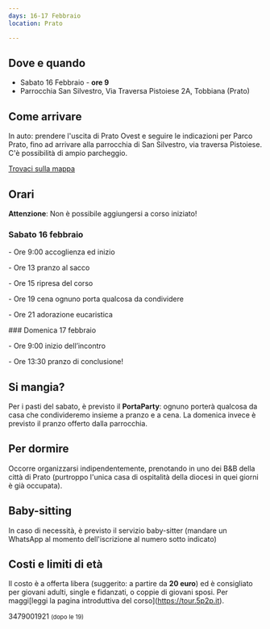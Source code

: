 ```yaml
---
days: 16-17 Febbraio
location: Prato

---
```

## Dove e quando 

* Sabato 16 Febbraio - **ore 9** 
* Parrocchia San Silvestro, Via Traversa Pistoiese 2A, Tobbiana (Prato)

## Come arrivare

In auto: prendere l'uscita di Prato Ovest e seguire le indicazioni per Parco Prato, fino ad arrivare alla parrocchia di San Silvestro, via traversa Pistoiese. C'è possibilità di ampio parcheggio.

[Trovaci sulla mappa](https://goo.gl/maps/CWkHnetJB7n "Trovaci sulla mappa")

## Orari

**Attenzione**: Non è possibile aggiungersi a corso iniziato!

### Sabato 16 febbraio

\- Ore 9:00 accoglienza ed inizio

\- Ore 13 pranzo al sacco

\- Ore 15 ripresa del corso

\- Ore 19 cena ognuno porta qualcosa da condividere

\- Ore 21 adorazione eucaristica

\### Domenica 17 febbraio

\- Ore 9:00 inizio dell’incontro

\- Ore 13:30 pranzo di conclusione!

## Si mangia?

Per i pasti del sabato, è previsto il **PortaParty**: ognuno porterà qualcosa da casa che condivideremo insieme a pranzo e a cena. La domenica invece è previsto il pranzo offerto dalla parrocchia.

## Per dormire

Occorre organizzarsi indipendentemente, prenotando in uno dei B&B della città di Prato (purtroppo l'unica casa di ospitalità della diocesi in quei giorni è già occupata).

## Baby-sitting

In caso di necessità, è previsto il servizio baby-sitter (mandare un WhatsApp al momento dell'iscrizione al numero sotto indicato)

## Costi e limiti di età

Il costo è a offerta libera (suggerito: a partire da **20 euro**) ed è consigliato per giovani adulti, single e fidanzati, o coppie di giovani sposi. Per maggi\[leggi la pagina introduttiva del corso\](https://tour.5p2p.it).

3479001921 <small>(dopo le 19)</small>